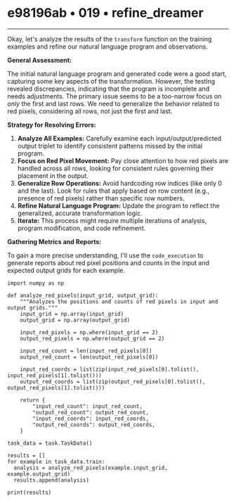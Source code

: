# e98196ab • 019 • refine_dreamer

---
Okay, let's analyze the results of the `transform` function on the training examples and refine our natural language program and observations.

**General Assessment:**

The initial natural language program and generated code were a good start, capturing some key aspects of the transformation. However, the testing revealed discrepancies, indicating that the program is incomplete and needs adjustments. The primary issue seems to be a too-narrow focus on *only* the first and last rows. We need to generalize the behavior related to red pixels, considering all rows, not just the first and last.

**Strategy for Resolving Errors:**

1.  **Analyze All Examples:** Carefully examine each input/output/predicted output triplet to identify consistent patterns missed by the initial program.
2.  **Focus on Red Pixel Movement:** Pay close attention to how red pixels are handled across all rows, looking for consistent rules governing their placement in the output.
3.  **Generalize Row Operations:** Avoid hardcoding row indices (like only 0 and the last). Look for rules that apply based on row content (e.g., presence of red pixels) rather than specific row numbers.
4.  **Refine Natural Language Program:** Update the program to reflect the generalized, accurate transformation logic.
5.  **Iterate:** This process might require multiple iterations of analysis, program modification, and code refinement.

**Gathering Metrics and Reports:**

To gain a more precise understanding, I'll use the `code_execution` to generate reports about red pixel positions and counts in the input and expected output grids for each example.

```tool_code
import numpy as np

def analyze_red_pixels(input_grid, output_grid):
    """Analyzes the positions and counts of red pixels in input and output grids."""
    input_grid = np.array(input_grid)
    output_grid = np.array(output_grid)

    input_red_pixels = np.where(input_grid == 2)
    output_red_pixels = np.where(output_grid == 2)

    input_red_count = len(input_red_pixels[0])
    output_red_count = len(output_red_pixels[0])

    input_red_coords = list(zip(input_red_pixels[0].tolist(), input_red_pixels[1].tolist()))
    output_red_coords = list(zip(output_red_pixels[0].tolist(), output_red_pixels[1].tolist()))

    return {
        "input_red_count": input_red_count,
        "output_red_count": output_red_count,
        "input_red_coords": input_red_coords,
        "output_red_coords": output_red_coords,
    }

task_data = task.TaskData()

results = []
for example in task_data.train:
  analysis = analyze_red_pixels(example.input_grid, example.output_grid)
  results.append(analysis)

print(results)
```
